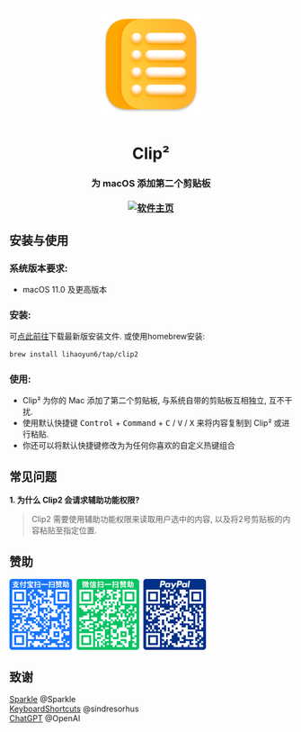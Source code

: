 # 
<p align="center">
<img src="./Clip2/Assets.xcassets/AppIcon.appiconset/icon_512x512.png" width="200" height="200" />
<h1 align="center">Clip²</h1>
<h3 align="center">为 macOS 添加第二个剪贴板<br><br>
<a href="https://lihaoyun6.github.io/Clip2/"><img src="https://img.shields.io/badge/软件主页-blue" height="24" alt="软件主页"/></a></h3> 
</p>

## 安装与使用
### 系统版本要求:
- macOS 11.0 及更高版本  

### 安装:
可[点此前往](../../releases/latest)下载最新版安装文件. 或使用homebrew安装:  

```bash
brew install lihaoyun6/tap/clip2
```

### 使用:
- Clip² 为你的 Mac 添加了第二个剪贴板, 与系统自带的剪贴板互相独立, 互不干扰.  
- 使用默认快捷键 <kbd>Control</kbd> + <kbd>Command</kbd> + <kbd>C</kbd> / <kbd>V</kbd> / <kbd>X</kbd> 来将内容复制到 Clip² 或进行粘贴. 
- 你还可以将默认快捷键修改为为任何你喜欢的自定义热键组合

## 常见问题
**1. 为什么 Clip2 会请求辅助功能权限?**  
> Clip2 需要使用辅助功能权限来读取用户选中的内容, 以及将2号剪贴板的内容粘贴至指定位置.    

## 赞助
<img src="./img/donate.png" width="350"/>

## 致谢
[Sparkle](https://github.com/sparkle-project/Sparkle) @Sparkle  
[KeyboardShortcuts](https://github.com/sindresorhus/KeyboardShortcuts) @sindresorhus  
[ChatGPT](https://chat.openai.com) @OpenAI  
